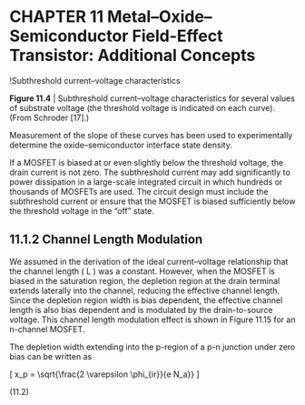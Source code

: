 # CHAPTER 11 Metal–Oxide–Semiconductor Field-Effect Transistor: Additional Concepts

!Subthreshold current–voltage characteristics

**Figure 11.4** | Subthreshold current–voltage characteristics for several values of substrate voltage (the threshold voltage is indicated on each curve).  
(From Schroder [17].)

Measurement of the slope of these curves has been used to experimentally determine the oxide–semiconductor interface state density.

If a MOSFET is biased at or even slightly below the threshold voltage, the drain current is not zero. The subthreshold current may add significantly to power dissipation in a large-scale integrated circuit in which hundreds or thousands of MOSFETs are used. The circuit design must include the subthreshold current or ensure that the MOSFET is biased sufficiently below the threshold voltage in the “off” state.

## 11.1.2 Channel Length Modulation

We assumed in the derivation of the ideal current–voltage relationship that the channel length \( L \) was a constant. However, when the MOSFET is biased in the saturation region, the depletion region at the drain terminal extends laterally into the channel, reducing the effective channel length. Since the depletion region width is bias dependent, the effective channel length is also bias dependent and is modulated by the drain-to-source voltage. This channel length modulation effect is shown in Figure 11.15 for an n-channel MOSFET.

The depletion width extending into the p-region of a p-n junction under zero bias can be written as

\[
x_p = \sqrt{\frac{2 \varepsilon \phi_{ir}}{e N_a}}
\]

(11.2)